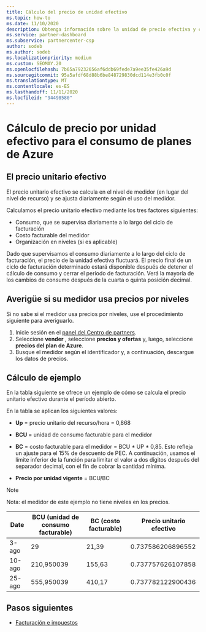 ```yaml
---
title: Cálculo del precio de unidad efectivo
ms.topic: how-to
ms.date: 11/10/2020
description: Obtenga información sobre la unidad de precio efectiva y cómo se calcula. Incluye un cálculo de ejemplo.
ms.service: partner-dashboard
ms.subservice: partnercenter-csp
author: sodeb
ms.author: sodeb
ms.localizationpriority: medium
ms.custom: SEOMAY.20
ms.openlocfilehash: 7b65a79232656af6ddb69fede7a9ee35fe426a9d
ms.sourcegitcommit: 95a5afdf68d88b6be848729830dcd114e3fb0c0f
ms.translationtype: MT
ms.contentlocale: es-ES
ms.lasthandoff: 11/11/2020
ms.locfileid: "94498580"
---
```

# <a name="effective-unit-price-calculation-for-azure-plan-consumption"></a>Cálculo de precio por unidad efectivo para el consumo de planes de Azure

## <a name="the-effective-unit-price"></a>El precio unitario efectivo

El precio unitario efectivo se calcula en el nivel de medidor (en lugar del nivel de recurso) y se ajusta diariamente según el uso del medidor.

Calculamos el precio unitario efectivo mediante los tres factores siguientes:

- Consumo, que se supervisa diariamente a lo largo del ciclo de facturación
- Costo facturable del medidor
- Organización en niveles (si es aplicable)

Dado que supervisamos el consumo diariamente a lo largo del ciclo de facturación, el precio de la unidad efectiva fluctuará. El precio final de un ciclo de facturación determinado estará disponible después de detener el cálculo de consumo y cerrar el período de facturación. Verá la mayoría de los cambios de consumo después de la cuarta o quinta posición decimal.

## <a name="find-out-whether-your-meter-uses-tiered-pricing"></a>Averigüe si su medidor usa precios por niveles

Si no sabe si el medidor usa precios por niveles, use el procedimiento siguiente para averiguarlo. 

1. Inicie sesión en el [panel del Centro de partners](https://partner.microsoft.com/dashboard/).
2. Seleccione **vender** , seleccione **precios y ofertas** y, luego, seleccione **precios del plan de Azure**.
3. Busque el medidor según el identificador y, a continuación, descargue los datos de precios. 

## <a name="sample-calculation"></a>Cálculo de ejemplo

En la tabla siguiente se ofrece un ejemplo de cómo se calcula el precio unitario efectivo durante el período abierto.

En la tabla se aplican los siguientes valores: 

- **Up** = precio unitario del recurso/hora = 0,868

- **BCU** = unidad de consumo facturable para el medidor

- **BC** = costo facturable para el medidor = BCU * UP * 0,85. Esto refleja un ajuste para el 15% de descuento de PEC. A continuación, usamos el límite inferior de la función para limitar el valor a dos dígitos después del separador decimal, con el fin de cobrar la cantidad mínima. 

- **Precio por unidad vigente** = BCU/BC

>[!NOTE]
>Nota: el medidor de este ejemplo no tiene niveles en los precios.

| Date | BCU (unidad de consumo facturable) | BC (costo facturable) | Precio unitario efectivo |
| ------ | ----------- | ----------- | ----------- |  
| 3-ago | 29 | 21,39 | 0.737586206896552 |
| 10-ago | 210,950039 | 155,63 | 0.737757626107858 |
| 25-ago | 555,950039 | 410,17 | 0.737782122900436 |

## <a name="next-steps"></a>Pasos siguientes

- [Facturación e impuestos](billing.md)
